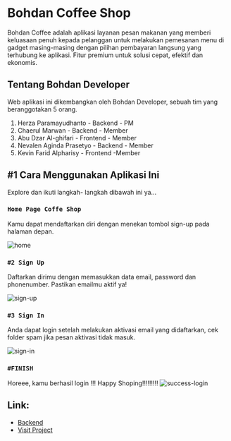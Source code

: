 # Bohdan Coffee Shop

Bohdan Coffee adalah aplikasi layanan pesan makanan yang memberi keluasaan penuh kepada pelanggan untuk melakukan pemesanan menu di gadget masing-masing dengan pilihan pembayaran langsung yang terhubung ke aplikasi. Fitur premium untuk solusi cepat, efektif dan ekonomis.

## Tentang Bohdan Developer

Web aplikasi ini dikembangkan oleh Bohdan Developer, sebuah tim yang beranggotakan 5 orang.

1. Herza Paramayudhanto - Backend - PM
2. Chaerul Marwan - Backend - Member
3. Abu Dzar Al-ghifari - Frontend - Member
4. Nevalen Aginda Prasetyo - Backend - Member
5. Kevin Farid Alpharisy - Frontend -Member

## #1 Cara Menggunakan Aplikasi Ini

Explore dan ikuti langkah- langkah dibawah ini ya...

### `Home Page Coffe Shop`

Kamu dapat mendaftarkan diri dengan menekan tombol sign-up pada halaman depan.

![home](https://user-images.githubusercontent.com/74039235/114306969-dc6adf80-9b07-11eb-9cb6-8eb88642b0ae.jpg)

### `#2 Sign Up`

Daftarkan dirimu dengan memasukkan data email, password dan phonenumber. Pastikan emailmu aktif ya!

![sign-up](https://user-images.githubusercontent.com/74039235/114306979-e4c31a80-9b07-11eb-844d-2811ada73f9c.jpg)

### `#3 Sign In`

Anda dapat login setelah melakukan aktivasi email yang didaftarkan, cek folder spam jika pesan aktivasi tidak masuk.

![sign-in](https://user-images.githubusercontent.com/74039235/114306973-e12f9380-9b07-11eb-997d-f60aec33fed8.jpg)

### `#FINISH`

Horeee, kamu berhasil login !!!
Happy Shoping!!!!!!!!!
![success-login](https://user-images.githubusercontent.com/74039235/114307417-b6ded580-9b09-11eb-8195-66ebd5d1754c.jpg)

## Link:

- [Backend](https://github.com/bohdan-28/coffee-shop-backend)
- [Visit Project](https://bohdan-coffee-shop.netlify.app/)

